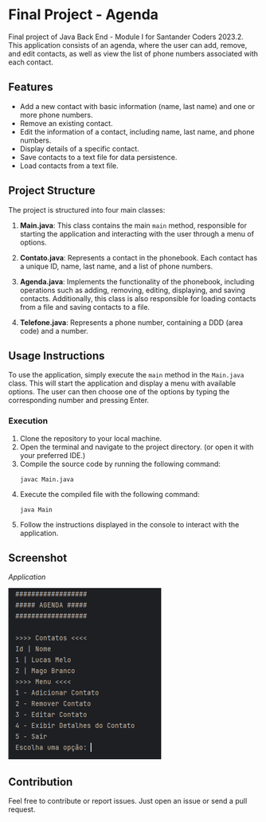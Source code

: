 # Final Project - Agenda

Final project of Java Back End - Module I for Santander Coders 2023.2.
This application consists of an agenda, where the user can add, remove, and edit contacts, as well as view the list of phone numbers associated with each contact.

## Features

- Add a new contact with basic information (name, last name) and one or more phone numbers.
- Remove an existing contact.
- Edit the information of a contact, including name, last name, and phone numbers.
- Display details of a specific contact.
- Save contacts to a text file for data persistence.
- Load contacts from a text file.

## Project Structure
The project is structured into four main classes:

1. **Main.java**: This class contains the main `main` method, responsible for starting the application and interacting with the user through a menu of options.

2. **Contato.java**: Represents a contact in the phonebook. Each contact has a unique ID, name, last name, and a list of phone numbers.

3. **Agenda.java**: Implements the functionality of the phonebook, including operations such as adding, removing, editing, displaying, and saving contacts. Additionally, this class is also responsible for loading contacts from a file and saving contacts to a file.

4. **Telefone.java**: Represents a phone number, containing a DDD (area code) and a number.

## Usage Instructions

To use the application, simply execute the `main` method in the `Main.java` class. This will start the application and display a menu with available options. The user can then choose one of the options by typing the corresponding number and pressing Enter.


### Execution
1. Clone the repository to your local machine.
2. Open the terminal and navigate to the project directory. (or open it with your preferred IDE.)
3. Compile the source code by running the following command:
    ```
    javac Main.java
    ```
4. Execute the compiled file with the following command:
    ```
    java Main
    ```
5. Follow the instructions displayed in the console to interact with the application.

## Screenshot

*Application*

![Menu](src/screenshot/Screenshot1.png)


## Contribution

Feel free to contribute or report issues. Just open an issue or send a pull request.

